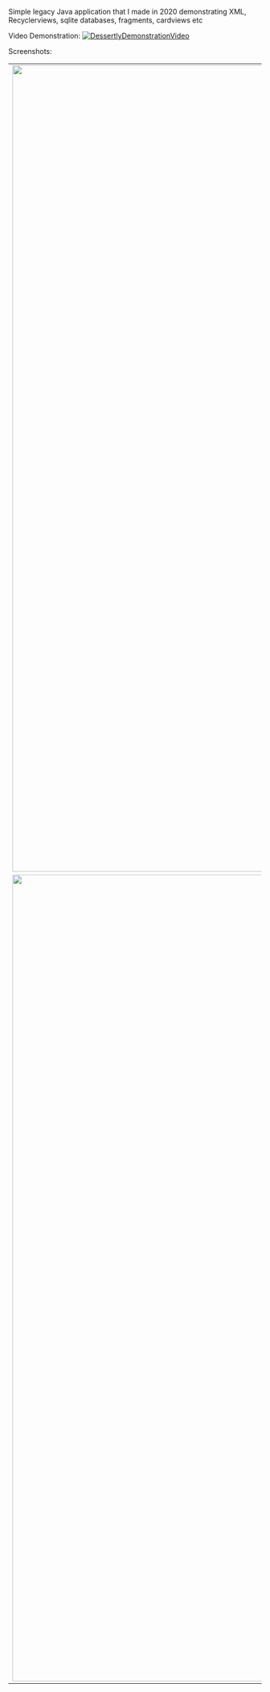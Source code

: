 Simple legacy Java application that I made in 2020 demonstrating XML, Recyclerviews, sqlite databases, fragments, cardviews etc

Video Demonstration:
[![DessertlyDemonstrationVideo](https://i.ytimg.com/vi/-zWu2xRhjA4/maxresdefault.jpg)](https://www.youtube.com/watch?v=-zWu2xRhjA4 "DessertlyDemonstrationVideo")

Screenshots:

| | | |
|:-------------------------:|:-------------------------:|:-------------------------:|
|<img width="1604" alt="screen shot 2017-08-07 at 12 18 15 pm" src="https://github.com/krancave/Dessertly-2020/assets/72363615/f323f43c-d81c-4f58-9b46-f0938f52d1ef"> | <img width="1604" alt="screen shot 2017-08-07 at 12 18 15 pm" src="https://github.com/krancave/Dessertly-2020/assets/72363615/1235023d-a8d9-40d4-9924-aaa65076645d">|<img width="1604" alt="screen shot 2017-08-07 at 12 18 15 pm" src="https://github.com/krancave/Dessertly-2020/assets/72363615/a2e206a6-082d-4da1-ac70-c40ebc5b2eb8">|
|<img width="1604" alt="screen shot 2017-08-07 at 12 18 15 pm" src="https://github.com/krancave/Dessertly-2020/assets/72363615/a92265e3-afa4-4958-b189-7f6e9db0b1b3">  |  <img width="1604" alt="screen shot 2017-08-07 at 12 18 15 pm" src="https://github.com/krancave/Dessertly-2020/assets/72363615/1069865e-ae10-4c2f-923f-0c1c96a82fa8">|<img width="1604" alt="screen shot 2017-08-07 at 12 18 15 pm" src="https://github.com/krancave/Dessertly-2020/assets/72363615/2cbfeb42-d440-4563-a2f9-f11882011c55">|
